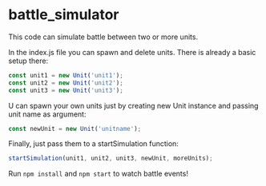 # battle_simulator

This code can simulate battle between two or more units.

In the index.js file you can spawn and delete units. There is already a basic setup there:

```javascript
const unit1 = new Unit('unit1');
const unit2 = new Unit('unit2');
const unit3 = new Unit('unit3');
```
U can spawn your own units just by creating new Unit instance and passing unit name as argument:

```javascript
const newUnit = new Unit('unitname');
```
Finally, just pass them to a startSimulation function:

```javascript
startSimulation(unit1, unit2, unit3, newUnit, moreUnits);
```
Run ```npm install``` and ```npm start``` to watch battle events!

